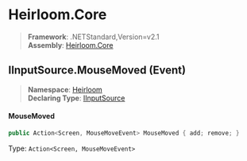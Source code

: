 # Heirloom.Core

> **Framework**: .NETStandard,Version=v2.1  
> **Assembly**: [Heirloom.Core][0]

## IInputSource.MouseMoved (Event)

> **Namespace**: [Heirloom][0]  
> **Declaring Type**: [IInputSource][1]

#### MouseMoved

```cs
public Action<Screen, MouseMoveEvent> MouseMoved { add; remove; }
```

Type: `Action<Screen, MouseMoveEvent>`

[0]: ../../../Heirloom.Core.md
[1]: ../IInputSource.md
